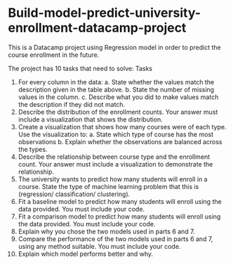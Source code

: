 # Build-model-predict-university-enrollment-datacamp-project
This is a Datacamp project using Regression model in order to predict the course enrollment in the future.

The project has 10 tasks that need to solve:
Tasks

1. For every column in the data:
a. State whether the values match the description given in the table above.
b. State the number of missing values in the column.
c. Describe what you did to make values match the description if they did not
match.
2. Describe the distribution of the enrollment counts. Your answer must include a
visualization that shows the distribution.
3. Create a visualization that shows how many courses were of each type. Use the
visualization to:
a. State which type of course has the most observations
b. Explain whether the observations are balanced across the types.
4. Describe the relationship between course type and the enrollment count. Your answer
must include a visualization to demonstrate the relationship.
5. The university wants to predict how many students will enroll in a course. State the
type of machine learning problem that this is (regression/ classification/ clustering).
6. Fit a baseline model to predict how many students will enroll using the data provided.
You must include your code.
7. Fit a comparison model to predict how many students will enroll using the data
provided. You must include your code.
8. Explain why you chose the two models used in parts 6 and 7.
9. Compare the performance of the two models used in parts 6 and 7, using any method
suitable. You must include your code.
10. Explain which model performs better and why.
